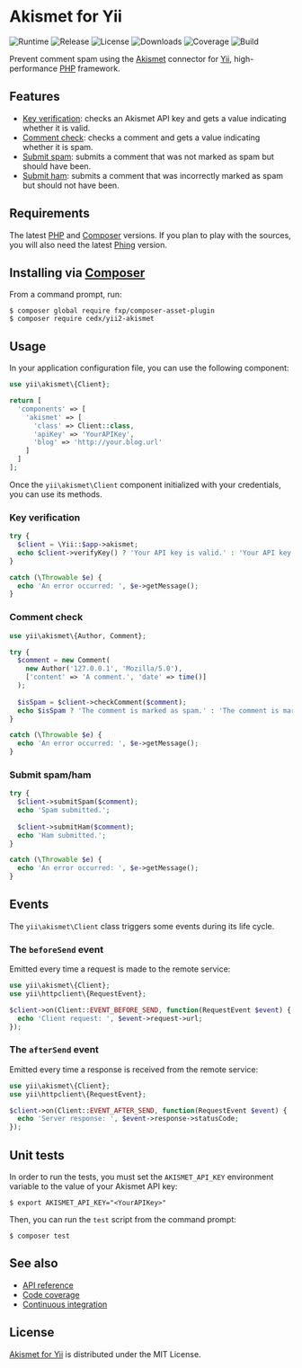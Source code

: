 # Akismet for Yii
![Runtime](https://img.shields.io/badge/php-%3E%3D7.1-brightgreen.svg) ![Release](https://img.shields.io/packagist/v/cedx/yii2-akismet.svg) ![License](https://img.shields.io/packagist/l/cedx/yii2-akismet.svg) ![Downloads](https://img.shields.io/packagist/dt/cedx/yii2-akismet.svg) ![Coverage](https://coveralls.io/repos/github/cedx/yii2-akismet/badge.svg) ![Build](https://travis-ci.org/cedx/yii2-akismet.svg)

Prevent comment spam using the [Akismet](https://akismet.com) connector for [Yii](http://www.yiiframework.com), high-performance [PHP](https://secure.php.net) framework.

## Features
- [Key verification](https://akismet.com/development/api/#verify-key): checks an Akismet API key and gets a value indicating whether it is valid.
- [Comment check](https://akismet.com/development/api/#comment-check): checks a comment and gets a value indicating whether it is spam.
- [Submit spam](https://akismet.com/development/api/#submit-spam): submits a comment that was not marked as spam but should have been.
- [Submit ham](https://akismet.com/development/api/#submit-ham): submits a comment that was incorrectly marked as spam but should not have been.

## Requirements
The latest [PHP](https://secure.php.net) and [Composer](https://getcomposer.org) versions.
If you plan to play with the sources, you will also need the latest [Phing](https://www.phing.info) version.

## Installing via [Composer](https://getcomposer.org)
From a command prompt, run:

```shell
$ composer global require fxp/composer-asset-plugin
$ composer require cedx/yii2-akismet
```

## Usage
In your application configuration file, you can use the following component:

```php
use yii\akismet\{Client};

return [
  'components' => [
    'akismet' => [
      'class' => Client::class,
      'apiKey' => 'YourAPIKey',
      'blog' => 'http://your.blog.url'
    ]
  ]
];
```

Once the `yii\akismet\Client` component initialized with your credentials, you can use its methods.


### Key verification

```php
try {
  $client = \Yii::$app->akismet;
  echo $client->verifyKey() ? 'Your API key is valid.' : 'Your API key is invalid.';
}

catch (\Throwable $e) {
  echo 'An error occurred: ', $e->getMessage();
}
```

### Comment check

```php
use yii\akismet\{Author, Comment};

try {
  $comment = new Comment(
    new Author('127.0.0.1', 'Mozilla/5.0'),
    ['content' => 'A comment.', 'date' => time()]
  );
    
  $isSpam = $client->checkComment($comment);
  echo $isSpam ? 'The comment is marked as spam.' : 'The comment is marked as ham.';
}

catch (\Throwable $e) {
  echo 'An error occurred: ', $e->getMessage();
}
```

### Submit spam/ham

```php
try {
  $client->submitSpam($comment);
  echo 'Spam submitted.';
    
  $client->submitHam($comment);
  echo 'Ham submitted.';
}

catch (\Throwable $e) {
  echo 'An error occurred: ', $e->getMessage();
}
```

## Events
The `yii\akismet\Client` class triggers some events during its life cycle.

### The `beforeSend` event
Emitted every time a request is made to the remote service:

```php
use yii\akismet\{Client};
use yii\httpclient\{RequestEvent};

$client->on(Client::EVENT_BEFORE_SEND, function(RequestEvent $event) {
  echo 'Client request: ', $event->request->url;
});
```

### The `afterSend` event
Emitted every time a response is received from the remote service:

```php
use yii\akismet\{Client};
use yii\httpclient\{RequestEvent};

$client->on(Client::EVENT_AFTER_SEND, function(RequestEvent $event) {
  echo 'Server response: ', $event->response->statusCode;
});
```

## Unit tests
In order to run the tests, you must set the `AKISMET_API_KEY` environment variable to the value of your Akismet API key:

```shell
$ export AKISMET_API_KEY="<YourAPIKey>"
```

Then, you can run the `test` script from the command prompt:

```shell
$ composer test
```

## See also
- [API reference](https://cedx.github.io/yii2-akismet)
- [Code coverage](https://coveralls.io/github/cedx/yii2-akismet)
- [Continuous integration](https://travis-ci.org/cedx/yii2-akismet)

## License
[Akismet for Yii](https://github.com/cedx/yii2-akismet) is distributed under the MIT License.
